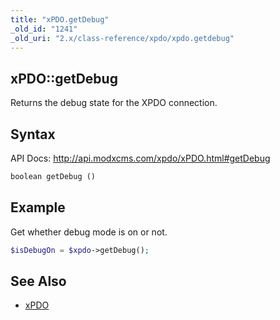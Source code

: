```yaml
---
title: "xPDO.getDebug"
_old_id: "1241"
_old_uri: "2.x/class-reference/xpdo/xpdo.getdebug"
---
```


## xPDO::getDebug

Returns the debug state for the XPDO connection.

## Syntax

API Docs: <http://api.modxcms.com/xpdo/xPDO.html#getDebug>

``` php 
boolean getDebug ()
```

## Example

Get whether debug mode is on or not.

``` php 
$isDebugOn = $xpdo->getDebug();
```

## See Also

- [xPDO](extending-modx/xpdo/class-reference/xpdo "xPDO")